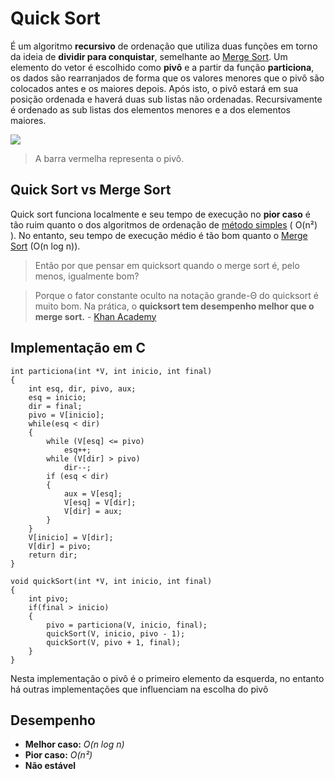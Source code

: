 # Quick Sort
É um algoritmo **recursivo** de ordenação que utiliza duas funções em torno da ideia de **dividir para conquistar**, semelhante ao [Merge Sort](https://github.com/yuri-akira/Ordenacao/tree/master/Merge%20Sort).
Um elemento do vetor é escolhido como **pivô** e a partir da função **particiona**, os dados são rearranjados de forma que os valores menores que o pivô são colocados antes e os maiores depois. Após isto, o pivô estará em sua posição ordenada e haverá duas sub listas não ordenadas. Recursivamente é ordenado as sub listas dos elementos menores e a dos elementos maiores.

![](https://upload.wikimedia.org/wikipedia/commons/6/6a/Sorting_quicksort_anim.gif)

> A barra vermelha representa o pivô. 

## Quick Sort vs Merge Sort
Quick sort funciona localmente e seu tempo de execução no **pior caso** é tão ruim quanto o dos algoritmos de ordenação de [método simples](https://github.com/yuri-akira/Ordenacao#métodos-simples) ( O(n²) ). No entanto, seu tempo de execução médio é tão bom quanto o [Merge Sort](https://github.com/yuri-akira/Ordenacao/tree/master/Merge%20Sort) (O(n log n)).

> Então por que pensar em quicksort quando o merge sort é, pelo menos, igualmente bom?

>Porque o fator constante oculto na notação grande-Θ do quicksort é muito bom. Na prática, o **quicksort tem desempenho melhor que o merge sort.** - [Khan Academy](https://pt.khanacademy.org/computing/computer-science/algorithms/quick-sort/a/overview-of-quicksort)


## Implementação em C
```
int particiona(int *V, int inicio, int final)
{
    int esq, dir, pivo, aux;
    esq = inicio;
    dir = final;
    pivo = V[inicio];
    while(esq < dir)
    {
        while (V[esq] <= pivo)
            esq++;
        while (V[dir] > pivo)
            dir--;
        if (esq < dir)
        {
            aux = V[esq];
            V[esq] = V[dir];
            V[dir] = aux;
        }
    }
    V[inicio] = V[dir];
    V[dir] = pivo;
    return dir;
}

void quickSort(int *V, int inicio, int final)
{
    int pivo;
    if(final > inicio)
    {
        pivo = particiona(V, inicio, final);
        quickSort(V, inicio, pivo - 1);
        quickSort(V, pivo + 1, final);
    }
}
```
Nesta implementação o pivô é o primeiro elemento da esquerda, no entanto há outras implementações que influenciam na escolha do pivô

## Desempenho
- **Melhor caso:** *O(n log n)*
- **Pior caso:** *O(n²)*
- **Não estável**
